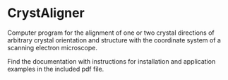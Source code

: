 # CrystAligner
Computer program for the alignment of one or two crystal directions of arbitrary crystal orientation and structure with the coordinate system of a scanning electron microscope. 

Find the documentation with instructions for installation and application examples in the included pdf file.
